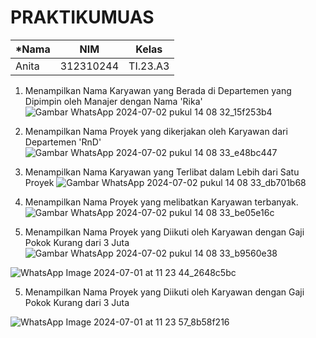 # PRAKTIKUMUAS
|*Nama|NIM|Kelas|
|----|---|-----|
|Anita|312310244|TI.23.A3|

1. Menampilkan Nama Karyawan yang Berada di Departemen yang Dipimpin
oleh Manajer dengan Nama 'Rika'
![Gambar WhatsApp 2024-07-02 pukul 14 08 32_15f253b4](https://github.com/bangtan1997/PRAKTIKUMUAS/assets/168517568/fe7de1e6-afe5-424d-ae3b-60001a40fed1)

2. Menampilkan Nama Proyek yang dikerjakan oleh Karyawan dari
Departemen 'RnD'
![Gambar WhatsApp 2024-07-02 pukul 14 08 33_e48bc447](https://github.com/bangtan1997/PRAKTIKUMUAS/assets/168517568/4b867c88-5afe-42f6-ba53-513a6598b852)

3. Menampilkan Nama Karyawan yang Terlibat dalam Lebih dari Satu Proyek
![Gambar WhatsApp 2024-07-02 pukul 14 08 33_db701b68](https://github.com/bangtan1997/PRAKTIKUMUAS/assets/168517568/0af3bfdf-2958-4717-9002-7b338dc0d22f)

4. Menampilkan Nama Proyek yang melibatkan Karyawan terbanyak.
![Gambar WhatsApp 2024-07-02 pukul 14 08 33_be05e16c](https://github.com/bangtan1997/PRAKTIKUMUAS/assets/168517568/2054fd4b-e22f-4392-9dcf-4148f61e6257)

5. Menampilkan Nama Proyek yang Diikuti oleh Karyawan dengan Gaji Pokok
Kurang dari 3 Juta
![Gambar WhatsApp 2024-07-02 pukul 14 08 33_b9560e38](https://github.com/bangtan1997/PRAKTIKUMUAS/assets/168517568/a2efdebb-7864-41cd-9c5f-7609d43f54b3)
   
![WhatsApp Image 2024-07-01 at 11 23 44_2648c5bc](https://github.com/ahju-hub/PRAKTIKUMUAS/assets/174291421/fc97660b-67bb-4706-86c2-a10e09cdd92d)

5. Menampilkan Nama Proyek yang Diikuti oleh Karyawan dengan Gaji Pokok
Kurang dari 3 Juta

![WhatsApp Image 2024-07-01 at 11 23 57_8b58f216](https://github.com/ahju-hub/PRAKTIKUMUAS/assets/174291421/f4ba5eb3-d519-4283-835b-9f4b0a5fc450) 
